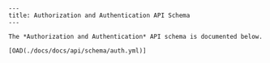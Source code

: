 
    ---
    title: Authorization and Authentication API Schema
    ---

    The *Authorization and Authentication* API schema is documented below.

    [OAD(./docs/docs/api/schema/auth.yml)]
